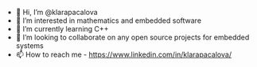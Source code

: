 - 👋 Hi, I’m @klarapacalova
- 👀 I’m interested in mathematics and embedded software
- 🌱 I’m currently learning C++
- 💞️ I’m looking to collaborate on any open source projects for embedded systems
- 📫 How to reach me - https://www.linkedin.com/in/klarapacalova/

<!---
klarapacalova/klarapacalova is a ✨ special ✨ repository because its `README.md` (this file) appears on your GitHub profile.
You can click the Preview link to take a look at your changes.
--->

